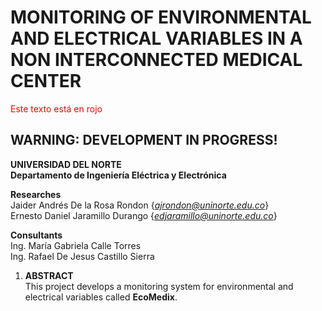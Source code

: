 # **MONITORING OF ENVIRONMENTAL AND ELECTRICAL VARIABLES IN A NON INTERCONNECTED MEDICAL CENTER**

<span style="color:#ff0000">Este texto está en rojo</span>
## WARNING: DEVELOPMENT IN PROGRESS!

**UNIVERSIDAD DEL NORTE**  
**Departamento de Ingeniería Eléctrica y Electrónica**  

**Researches**  
Jaider Andrés De la Rosa Rondon     {*ajrondon@uninorte.edu.co*}  
Ernesto Daniel Jaramillo Durango    {*edjaramillo@uninorte.edu.co*}  

**Consultants**  
Ing. María Gabriela Calle Torres  
Ing. Rafael De Jesus Castillo Sierra  

1. **ABSTRACT**  
This project develops a monitoring system for environmental and electrical variables called **EcoMedix**.
